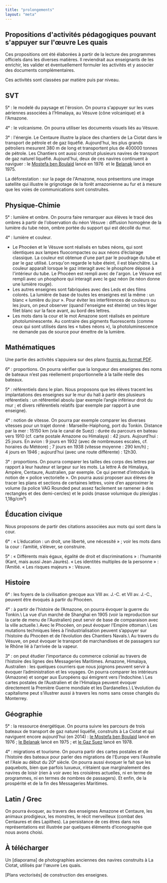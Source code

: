 ```yaml
---
title: "prolongements"
layout: "meta"
---
```


Propositions d'activités pédagogiques pouvant s'appuyer sur l'œuvre Les quais
-------------------------------------------------------------------------------

Ces propositions ont été élaborées à partir de la lecture des programmes officiels dans les diverses matières. Il reviendrait aux enseignants de les enrichir, les valider et éventuellement formuler les activités et y associer des documents complémentaires.

Ces activités sont classées par matière puis par niveau.

SVT
-------

5ᵉ&nbsp;: le modelé du paysage et l'érosion. On pourra s'appuyer sur les vues aériennes associées à l'Himalaya, au Vésuve (cône volcanique) et à l'Amazone.

4ᵉ&nbsp;: le volcanisme. On pourra utiliser les documents visuels liés au Vésuve.

3ᵉ&nbsp;: l'énergie. Le Centaure illustre la place des chantiers de La Ciotat dans le transport de pétrole et de gaz liquéfié. Aujourd'hui, les plus grands pétroliers mesurent 380&nbsp;m de long et transportent plus de 400000 tonnes de pétrole. Les Chantiers ont aussi construit plusieurs navires de transport de gaz naturel liquéfié. Aujourd'hui, deux de ces navires continuent à naviguer&nbsp;: le [Mostefa ben Boulaid](http://www.marinetraffic.com/fr/ais/details/ships/605076050/vessel:MOSTEFA_BEN_BOULAID) lancé en 1976&nbsp; et le [Belanak](http://www.marinetraffic.com/fr/ais/details/ships/508040000/vessel:BELANAK) lancé en 1975.

La déforestation&nbsp;: sur la page de l'Amazone, nous présentons une image satellite qui illustre le grignotage de la forêt amazonienne au fur et à mesure que les voies de communications sont construites.

Physique-Chimie
-----------------

5ᵉ&nbsp;: lumière et ombre. On pourra faire remarquer aux élèves le tracé des ombres à partir de l'observation du néon Vésuve&nbsp;: diffusion homogène de la lumière du tube néon, ombre portée du support qui est décollé du mur.

4ᵉ&nbsp;: lumière et couleur.

- Le Phocéen et le Vésuve sont réalisés en tubes néons, qui sont identiques aux lampes fluocompactes ou aux néons d’éclairage classique. La couleur est obtenue d'une part par le poudrage du tube et par le gaz utilisé. Lorsqu'on regarde le tube éteint, il est blanchâtre. La couleur apparaît lorsque le gaz interagit avec le phosphore déposé à l'intérieur du tube. Le Phocéen est rempli avec de l'argon. Le Vésuve est rempli avec un phosphore qui interagit avec le gaz néon (le néon donne une lumière rouge).
- Les autres enseignes sont fabriquées avec des Leds et des films colorés. La lumière de base de toutes les enseignes est la même&nbsp;: un blanc «&nbsp;lumière du jour&nbsp;». Pour éviter les interférences de couleurs ou les jours, on peut observer (quand l'enseigne est éteinte) un très léger filet blanc sur la face avant, au bord des lettres.
- Les mots dans la cour et le mot Amazone sont réalisés en peinture photoluminescente. Au contraire des pigments fluorescents (comme ceux qui sont utilisés dans les «&nbsp;tubes néons&nbsp;»), la photoluminescence ne demande pas de source pour émettre de la lumière.


Mathématiques
---------------

Une partie des activités s’appuiera sur des plans [fournis au format PDF](#tlcharger).

6ᵉ&nbsp;: proportions. On pourra vérifier que la longueur des enseignes des noms de bateaux n’est pas réellement proportionnelle à la taille réelle des bateaux.

5ᵉ&nbsp;: référentiels dans le plan. Nous proposons que les élèves tracent les implantations des enseignes sur le mur du hall à partir des plusieurs référentiels&nbsp;: un référentiel absolu (par exemple l’angle inférieur droit du mur&nbsp;; et divers référentiels relatifs (par exemple par rapport à une enseigne).

4ᵉ&nbsp;: notion de vitesse. On pourra par exemple comparer les diverses vitesses pour un trajet donné&nbsp;: Marseille-Haiphong, port du Tonkin. Distance par la mer&nbsp;: 15150&nbsp;km (via le canal de Suez)&nbsp;: durée du parcours en bateau vers 1910 (cf. carte postale Amazone ou Himalaya)&nbsp;: 42 jours. Aujourd’hui&nbsp;: 25 jours.
En avion&nbsp;: 9 jours en 1932 (avec de nombreuses escales, cf. horaires du Météore)&nbsp;; 7 jours en 1938 (vitesse moyenne&nbsp;: 290&nbsp;km/h)&nbsp;; 4&nbsp;jours en 1946&nbsp;; aujourd’hui (avec une route différente)&nbsp;: 12h30.

3ᵉ&nbsp;: proportions. On pourra comparer les tailles des corps des lettres par rapport à leur hauteur et largeur sur les mots. La lettre A de Himalaya, Ampère, Centaure, Australien, par exemple. Ce qui permet d’introduire la notion de «&nbsp;police vectorielle&nbsp;».
On pourra aussi proposer aux élèves de tracer les plans et sections de certaines lettres, voire d’en approximer le volume (la police VAG Rounded peut assez facilement se ramener à des rectangles et des demi-cercles) et le poids (masse volumique du plexiglas&nbsp;: 1,18g/cm³)

Éducation civique
--------------------

Nous proposons de partir des citations associées aux mots qui sont dans la cour.

6ᵉ&nbsp;: «&nbsp;L’éducation&nbsp;: un droit, une liberté, une nécessité&nbsp;»&nbsp;; voir les mots dans la cour&nbsp;: l’amitié, s’élever, se construire.

5ᵉ&nbsp;: «&nbsp;Différents mais égaux, égalité de droit et discriminations&nbsp;»&nbsp;: l’humanité (Kant, mais aussi Jean Jaurès). «&nbsp;Les identités multiples de la personne&nbsp;»&nbsp;: l’Amitié. «&nbsp;Les risques majeurs&nbsp;»&nbsp;: Vésuve.

Histoire
------------

6ᵉ&nbsp;: les foyers de la civilisation grecque aux VIII av. J.-C. et VII av. J.-C., peuvent être évoqués à partir du Phocéen.

4ᵉ&nbsp;: à partir de l’histoire de l’Amazone, on pourra évoquer la guerre du Tonkin.\\
La vue d’un marché de Shanghai en 1905 (voir la reproduction sur la carte de menu de l'Australien) peut servir de base de comparaison avec la ville actuelle.\\
Avec le Phocéen, on peut évoquer l’Empire ottoman.\\
Les mutations techniques liées à l’industrialisation peuvent s’appuyer sur l’histoire du Phocéen et de l’évolution des Chantiers Navals.\\
Au travers du Vésuve, on peut évoquer le transport de marchandises et de passagers sur le Rhône lié à l’arrivée de la vapeur.

3ᵉ&nbsp;: on peut étudier l’importance du commerce colonial au travers de l’histoire des lignes des Messageries Maritimes. Amazone, Himalaya, Australien&nbsp;: les quelques courriers que nous joignons peuvent servir à évoquer l’administration et les voyages. On pourra comparer les intérieurs (Amazone) et songer aux Européens qui émigrent vers l’Indochine.\\
Les cartes postales de l’Australien et de l’Himalaya peuvent évoquer directement la Première Guerre mondiale et les Dardanelles.\\
L’évolution du capitalisme peut s’illustrer aussi à travers les noms sans cesse changés du Monterrey.

Géographie
-------------

5ᵉ&nbsp;: la ressource énergétique. On pourra suivre les parcours de trois bateaux de transport de gaz naturel liquéfié, construits à La Ciotat et qui naviguent encore aujourd'hui (en 2014)&nbsp;: [le Mostefa ben Boulaid](http://www.marinetraffic.com/fr/ais/details/ships/605076050/vessel:MOSTEFA_BEN_BOULAID) lancé en 1976&nbsp;; [le Belanak](http://www.marinetraffic.com/fr/ais/details/ships/508040000/vessel:BELANAK) lancé en 1975&nbsp;; et [le Gaz Suez](http://www.marinetraffic.com/fr/ais/details/ships/353220000/vessel:GAS_SUEZ) lancé en 1978.

4ᵉ&nbsp;: migrations et tourisme. On pourra partir des cartes postales et de l’histoire des bateaux pour parler des migrations de l'Europe vers l'Australie et l'Asie au début du 20ᵉ siècle. On pourra aussi évoquer le fait que les paquebots, bien que parfois luxueux, n’étaient que marginalement des navires de loisir (rien à voir avec les croisières actuelles, ni en terme de programmes, ni en termes de nombres de passagers). Et enfin, de la prospérité et de la fin des Messageries Maritimes.

Latin / Grec
---------------

On pourra évoquer, au travers des enseignes Amazone et Centaure, les animaux prodigieux, les monstres, le récit merveilleux (combat des Centaures et des Lapithes). La persistance de ces êtres dans nos représentations est illustrée par quelques éléments d’iconographie que nous avons choisi.

À télécharger
------------------
Un [diaporama] de photographies anciennes des navires construits à La Ciotat, utilisés par l'œuvre Les quais.

[Plans vectorisés] de construction des enseignes.


